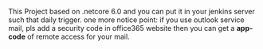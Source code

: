 This Project based on .netcore 6.0 and you can put it in your jenkins server such that daily trigger. 
one more notice point: if you use outlook service mail, pls add a security code in office365 website then you can get a <strong>app-code</strong> of remote access for your mail.
